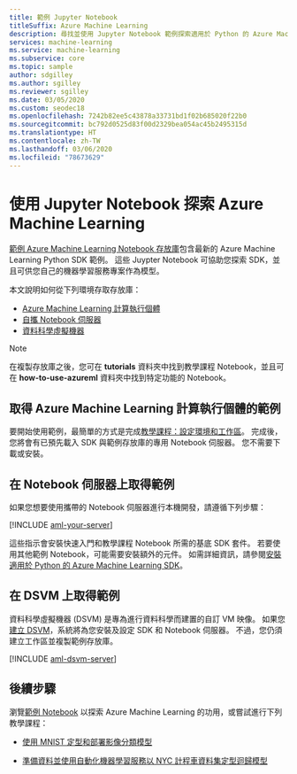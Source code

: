 ```yaml
---
title: 範例 Jupyter Notebook
titleSuffix: Azure Machine Learning
description: 尋找並使用 Jupyter Notebook 範例探索適用於 Python 的 Azure Machine Learning SDK。
services: machine-learning
ms.service: machine-learning
ms.subservice: core
ms.topic: sample
author: sdgilley
ms.author: sgilley
ms.reviewer: sgilley
ms.date: 03/05/2020
ms.custom: seodec18
ms.openlocfilehash: 7242b82ee5c43878a33731bd1f02b685020f22b0
ms.sourcegitcommit: bc792d0525d83f00d2329bea054ac45b2495315d
ms.translationtype: HT
ms.contentlocale: zh-TW
ms.lasthandoff: 03/06/2020
ms.locfileid: "78673629"
---
```

# <a name="explore-azure-machine-learning-with-jupyter-notebooks"></a>使用 Jupyter Notebook 探索 Azure Machine Learning

[範例 Azure Machine Learning Notebook 存放庫](https://github.com/azure/machinelearningnotebooks)包含最新的 Azure Machine Learning Python SDK 範例。 這些 Juypter Notebook 可協助您探索 SDK，並且可供您自己的機器學習服務專案作為模型。

本文說明如何從下列環境存取存放庫：

- [Azure Machine Learning 計算執行個體](#notebookvm)
- [自攜 Notebook 伺服器](#byo)
- [資料科學虛擬機器](#dsvm)

> [!NOTE]
> 在複製存放庫之後，您可在 **tutorials** 資料夾中找到教學課程 Notebook，並且可在 **how-to-use-azureml** 資料夾中找到特定功能的 Notebook。

<a name="notebookvm"></a>
## <a name="get-samples-on-azure-machine-learning-compute-instance"></a>取得 Azure Machine Learning 計算執行個體的範例

要開始使用範例，最簡單的方式是完成[教學課程：設定環境和工作區](tutorial-1st-experiment-sdk-setup.md)。 完成後，您將會有已預先載入 SDK 與範例存放庫的專用 Notebook 伺服器。 您不需要下載或安裝。

<a name="byo"></a>

## <a name="get-samples-on-your-notebook-server"></a>在 Notebook 伺服器上取得範例

如果您想要使用攜帶的 Notebook 伺服器進行本機開發，請遵循下列步驟：

[!INCLUDE [aml-your-server](../../includes/aml-your-server.md)]

這些指示會安裝快速入門和教學課程 Notebook 所需的基底 SDK 套件。 若要使用其他範例 Notebook，可能需要安裝額外的元件。 如需詳細資訊，請參閱[安裝適用於 Python 的 Azure Machine Learning SDK](https://docs.microsoft.com/python/api/overview/azure/ml/install)。

<a name="dsvm"></a>
## <a name="get-samples-on-dsvm"></a>在 DSVM 上取得範例

資料科學虛擬機器 (DSVM) 是專為進行資料科學而建置的自訂 VM 映像。 如果您[建立 DSVM](how-to-configure-environment.md#dsvm)，系統將為您安裝及設定 SDK 和 Notebook 伺服器。 不過，您仍須建立工作區並複製範例存放庫。

[!INCLUDE [aml-dsvm-server](../../includes/aml-dsvm-server.md)]

## <a name="next-steps"></a>後續步驟

瀏覽[範例 Notebook](https://aka.ms/aml-notebooks) 以探索 Azure Machine Learning 的功用，或嘗試進行下列教學課程：

- [使用 MNIST 定型和部署影像分類模型](tutorial-train-models-with-aml.md)

- [準備資料並使用自動化機器學習服務以 NYC 計程車資料集定型迴歸模型](tutorial-auto-train-models.md)
